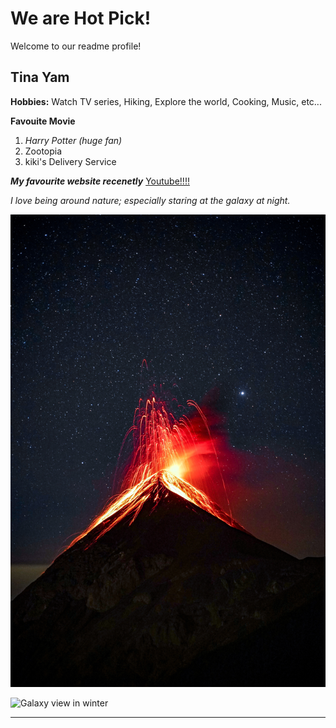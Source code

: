 # We are Hot Pick!
Welcome to our readme profile! 

## Tina Yam

**Hobbies:**
Watch TV series, Hiking, Explore the world, Cooking, Music, etc...

**Favouite Movie**
1. _Harry Potter (huge fan)_
2. Zootopia
3. kiki's Delivery Service

***My favourite website recenetly***
[Youtube!!!!](https://www.youtube.com/)

_I love being around nature; especially staring at the galaxy at night._

![night of volcano](images/readme_img1.jpg)

![Galaxy view in winter](images/readme_img2.jpg)
***